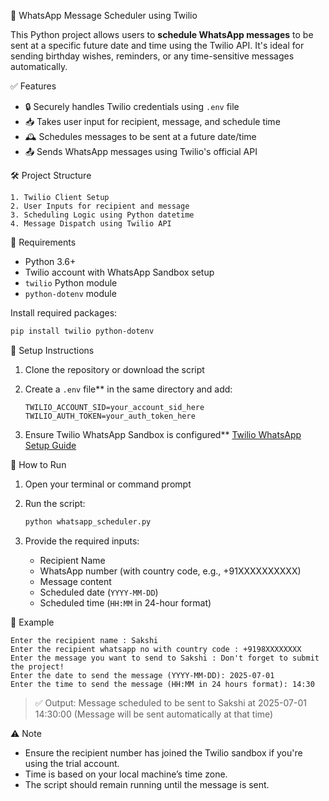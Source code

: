 📲 WhatsApp Message Scheduler using Twilio

This Python project allows users to **schedule WhatsApp messages** to be sent at a specific future date and time using the Twilio API. It's ideal for sending birthday wishes, reminders, or any time-sensitive messages automatically.

✅ Features

* 🔒 Securely handles Twilio credentials using `.env` file
* 📥 Takes user input for recipient, message, and schedule time
* 🕰️ Schedules messages to be sent at a future date/time
* 📤 Sends WhatsApp messages using Twilio's official API


🛠️ Project Structure

```
1. Twilio Client Setup
2. User Inputs for recipient and message
3. Scheduling Logic using Python datetime
4. Message Dispatch using Twilio API
```

🧰 Requirements

* Python 3.6+
* Twilio account with WhatsApp Sandbox setup
* `twilio` Python module
* `python-dotenv` module

Install required packages:

```bash
pip install twilio python-dotenv
```

🔐 Setup Instructions

1. Clone the repository or download the script
2. Create a `.env` file** in the same directory and add:

   ```
   TWILIO_ACCOUNT_SID=your_account_sid_here
   TWILIO_AUTH_TOKEN=your_auth_token_here
   ```
3. Ensure Twilio WhatsApp Sandbox is configured** [Twilio WhatsApp Setup Guide](https://www.twilio.com/docs/whatsapp/quickstart/python)

🚀 How to Run

1. Open your terminal or command prompt
2. Run the script:

   ```bash
   python whatsapp_scheduler.py
   ```
3. Provide the required inputs:

   * Recipient Name
   * WhatsApp number (with country code, e.g., +91XXXXXXXXXX)
   * Message content
   * Scheduled date (`YYYY-MM-DD`)
   * Scheduled time (`HH:MM` in 24-hour format)

🧪 Example

```
Enter the recipient name : Sakshi
Enter the recipient whatsapp no with country code : +9198XXXXXXXX
Enter the message you want to send to Sakshi : Don't forget to submit the project!
Enter the date to send the message (YYYY-MM-DD): 2025-07-01
Enter the time to send the message (HH:MM in 24 hours format): 14:30
```

> ✅ Output:
> Message scheduled to be sent to Sakshi at 2025-07-01 14:30:00
> (Message will be sent automatically at that time)

⚠️ Note

* Ensure the recipient number has joined the Twilio sandbox if you're using the trial account.
* Time is based on your local machine’s time zone.
* The script should remain running until the message is sent.

